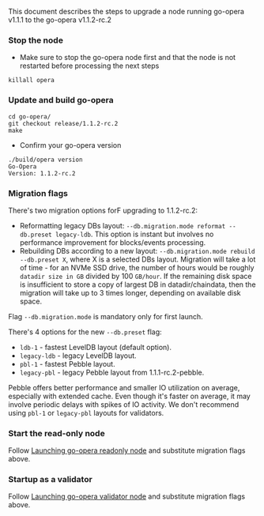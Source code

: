 This document describes the steps to upgrade a node running go-opera v1.1.1 to the go-opera v1.1.2-rc.2

### Stop the node

- Make sure to stop the go-opera node first and that the node is not restarted before processing the next steps

```shell script
killall opera
```

### Update and build go-opera

```shell script
cd go-opera/
git checkout release/1.1.2-rc.2
make
```

- Confirm your go-opera version

```
./build/opera version
Go-Opera
Version: 1.1.2-rc.2
```

### Migration flags

There's two migration options forF upgrading to 1.1.2-rc.2:
- Reformatting legacy DBs layout: `--db.migration.mode reformat --db.preset legacy-ldb`.
  This option is instant but involves no performance improvement for blocks/events processing.
- Rebuilding DBs according to a new layout: `--db.migration.mode rebuild --db.preset X`, where X is a selected DBs layout.
  Migration will take a lot of time - for an NVMe SSD drive, the number of hours would be roughly `datadir size in GB` divided by 100 `GB/hour`.
  If the remaining disk space is insufficient to store a copy of largest DB in datadir/chaindata,
  then the migration will take up to 3 times longer, depending on available disk space.

Flag `--db.migration.mode` is mandatory only for first launch.

There's 4 options for the new `--db.preset` flag:
- `ldb-1` - fastest LevelDB layout (default option).
- `legacy-ldb` - legacy LevelDB layout.
- `pbl-1` - fastest Pebble layout.
- `legacy-pbl` - legacy Pebble layout from 1.1.1-rc.2-pebble.

Pebble offers better performance and smaller IO utilization on average, especially with extended cache. Even though it's faster on average, it may involve periodic delays with spikes of IO activity.
We don't recommend using `pbl-1` or `legacy-pbl` layouts for validators.

### Start the read-only node

Follow [Launching go-opera readonly node](docs/setup-readonly-node.sh) and substitute migration flags above.

### Startup as a validator

Follow [Launching go-opera validator node](docs/launch-validator.md) and substitute migration flags above.
